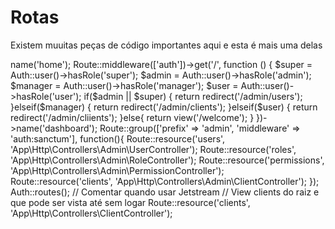 # Rotas

Existem muuitas peças de código importantes aqui e esta é mais uma delas

<?php
use Illuminate\Support\Facades\Route;
use Illuminate\Support\Facades\Auth;

Route::get('/', function () {
    return view('welcome');
});

Route::get('/home', function () {
    return view('welcome');
})->name('home');

Route::middleware(['auth'])->get('/', function () {
    $super = Auth::user()->hasRole('super');
    $admin = Auth::user()->hasRole('admin');
    $manager = Auth::user()->hasRole('manager');
    $user = Auth::user()->hasRole('user');

    if($admin || $super) {
        return redirect('/admin/users');
    }elseif($manager) {
        return redirect('/admin/clients');
    }elseif($user) {
        return redirect('/admin/cliients');
    }else{
        return view('/welcome');
    }
})->name('dashboard');

Route::group(['prefix' => 'admin', 'middleware' => 'auth:sanctum'], function(){
    Route::resource('users', 'App\Http\Controllers\Admin\UserController');
    Route::resource('roles', 'App\Http\Controllers\Admin\RoleController');
    Route::resource('permissions', 'App\Http\Controllers\Admin\PermissionController');
    Route::resource('clients', 'App\Http\Controllers\Admin\ClientController');
});

Auth::routes(); // Comentar quando usar Jetstream

// View clients do raiz e que pode ser vista até sem logar
Route::resource('clients', 'App\Http\Controllers\ClientController');
